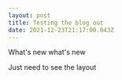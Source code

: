 ```yaml
---
layout: post
title: Testing the blog out
date: 2021-12-23T21:17:00.043Z
---
```

What's new what's new





Just need to see the layout